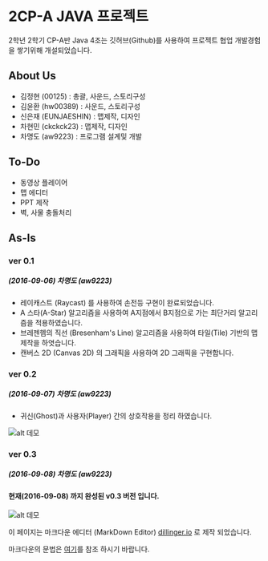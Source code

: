 # 2CP-A JAVA 프로젝트

2학년 2학기 CP-A반 Java 4조는 깃허브(Github)를 사용하여 프로젝트 협업 개발경험을 쌓기위해 개설되었습니다.

## About Us

- 김정현 (00125) : 총괄, 사운드, 스토리구성
- 김윤환 (hw00389) : 사운드, 스토리구성
- 신은재 (EUNJAESHIN) : 맵제작, 디자인
- 차현민 (ckckck23) : 맵제작, 디자인
- 차명도 (aw9223) : 프로그램 설계및 개발

## To-Do
- 동영상 플레이어
- 맵 에디터
- PPT 제작
- 벽, 사물 충돌처리

## As-Is

### ver 0.1
##### (2016-09-06) 차명도 (aw9223)
- 레이캐스트 (Raycast) 를 사용하여 손전등 구현이 완료되었습니다.
- A 스타(A-Star) 알고리즘을 사용하여 A지점에서 B지점으로 가는 최단거리 알고리즘을 적용하였습니다.
- 브레젠헴의 직선 (Bresenham's Line) 알고리즘을 사용하여 타일(Tile) 기반의 맵 제작을 하엿습니다.
- 캔버스 2D (Canvas 2D) 의 그래픽을 사용하여 2D 그래픽을 구현합니다.

### ver 0.2
##### (2016-09-07) 차명도 (aw9223)
- 귀신(Ghost)과 사용자(Player) 간의 상호작용을 정리 하였습니다.

![alt 데모](https://github.com/2016-yeung-jin-cpa/kr.ac.yeungjin.2cpa.java4/blob/master/demo/v0.2.gif?raw=true)

### ver 0.3
##### (2016-09-08) 차명도 (aw9223)

#### 현재(2016-09-08) 까지 완성된 v0.3 버전 입니다.
![alt 데모](https://github.com/2016-yeung-jin-cpa/kr.ac.yeungjin.2cpa.java4/blob/master/demo/v0.3.gif?raw=true)

이 페이지는 마크다운 에디터 (MarkDown Editor) [dillinger.io](http://dillinger.io/) 로 제작 되었습니다.

마크다운의 문법은 [여기](https://namu.wiki/w/%EB%A7%88%ED%81%AC%EB%8B%A4%EC%9A%B4#s-2)를 참조 하시기 바랍니다.
